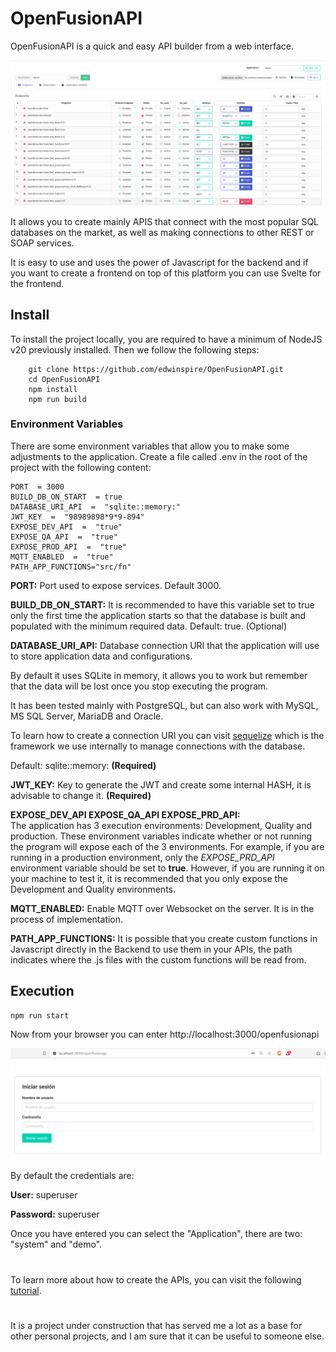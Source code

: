 # OpenFusionAPI
OpenFusionAPI is a quick and easy API builder from a web interface.

![Main](docs/img/main.png)

It allows you to create mainly APIS that connect with the most popular SQL databases on the market, as well as making connections to other REST or SOAP services.

It is easy to use and uses the power of Javascript for the backend and if you want to create a frontend on top of this platform you can use Svelte for the frontend.

## Install
To install the project locally, you are required to have a minimum of NodeJS v20 previously installed. Then we follow the following steps:
  

	    git clone https://github.com/edwinspire/OpenFusionAPI.git
	    cd OpenFusionAPI
	    npm install
	    npm run build
    
### Environment Variables    
There are some environment variables that allow you to make some adjustments to the application.
Create a file called .env in the root of the project with the following content:

    PORT  = 3000
	BUILD_DB_ON_START  = true
	DATABASE_URI_API  =  "sqlite::memory:"
	JWT_KEY  =  "98989898*9*9-894"
	EXPOSE_DEV_API  =  "true"
	EXPOSE_QA_API  =  "true"
	EXPOSE_PROD_API  =  "true"
	MQTT_ENABLED  =  "true"
	PATH_APP_FUNCTIONS="src/fn"

**PORT:** Port used to expose services. Default 3000. 

**BUILD_DB_ON_START:** It is recommended to have this variable set to true only the first time the application starts so that the database is built and populated with the minimum required data. Default: true. (Optional)

**DATABASE_URI_API:**  Database connection URI that the application will use to store application data and configurations.

By default it uses SQLite in memory, it allows you to work but remember that the data will be lost once you stop executing the program.

It has been tested mainly with PostgreSQL, but can also work with MySQL, MS SQL Server, MariaDB and Oracle.

To learn how to create a connection URI you can visit [sequelize](https://sequelize.org/docs/v6/getting-started/#connecting-to-a-database)
which is the framework we use internally to manage connections with the database.


Default: sqlite::memory: **(Required)**
    
**JWT_KEY:** Key to generate the JWT and create some internal HASH, it is advisable to change it. **(Required)**

**EXPOSE_DEV_API 
EXPOSE_QA_API 
EXPOSE_PRD_API:**  
The application has 3 execution environments: Development, Quality and production.
These environment variables indicate whether or not running the program will expose each of the 3 environments.
For example, if you are running in a production environment, only the *EXPOSE_PRD_API* environment variable should be set to **true**. However, if you are running it on your machine to test it, it is recommended that you only expose the Development and Quality environments.

**MQTT_ENABLED:** Enable MQTT over Websocket on the server. It is in the process of implementation.

**PATH_APP_FUNCTIONS:** It is possible that you create custom functions in Javascript directly in the Backend to use them in your APIs, the path indicates where the .js files with the custom functions will be read from.

## Execution

    npm run start
Now from your browser you can enter http://localhost:3000/openfusionapi

![login](docs/img/login.png)

By default the credentials are:

**User:** superuser

**Password:** superuser


Once you have entered you can select the "Application", there are two: "system" and "demo".

#
To learn more about how to create the APIs, you can visit the following [tutorial](docs/README.md).

#
It is a project under construction that has served me a lot as a base for other personal projects, and I am sure that it can be useful to someone else.

